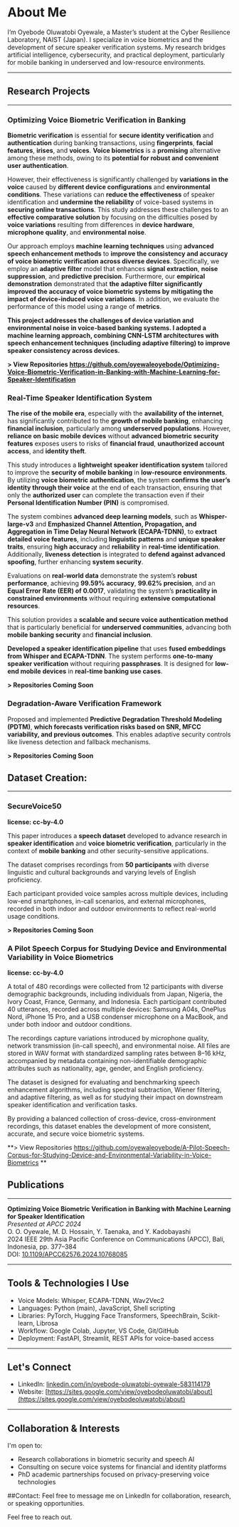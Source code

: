 # About Me

I’m Oyebode Oluwatobi Oyewale, a Master’s student at the Cyber Resilience Laboratory, NAIST (Japan). I specialize in voice biometrics and the development of secure speaker verification systems. My research bridges artificial intelligence, cybersecurity, and practical deployment, particularly for mobile banking in underserved and low-resource environments.

---

## Research Projects
---
### Optimizing Voice Biometric Verification in Banking 

**Biometric verification** is essential for **secure identity verification** and **authentication** during banking transactions, using **fingerprints**, **facial features**, **irises**, and **voices**. **Voice biometrics** is a **promising** alternative among these methods, owing to its **potential for robust and convenient user authentication**.

However, their effectiveness is significantly challenged by **variations in the voice** caused by **different device configurations** and **environmental conditions**. These variations can **reduce the effectiveness** of speaker identification and **undermine the reliability** of voice-based systems in **securing online transactions**. This study addresses these challenges to an **effective comparative solution** by focusing on the difficulties posed by **voice variations** resulting from differences in **device hardware**, **microphone quality**, and **environmental noise**.

Our approach employs **machine learning techniques** using **advanced speech enhancement methods** to **improve the consistency and accuracy of voice biometric verification across diverse devices**. Specifically, we employ an **adaptive filter** model that enhances **signal extraction**, **noise suppression**, and **predictive precision**. Furthermore, our **empirical demonstration** demonstrated that **the adaptive filter significantly improved the accuracy of voice biometric systems by mitigating the impact of device-induced voice variations**. In addition, we evaluate the performance of this model using a range of **metrics**.

**This project addresses the challenges of device variation and environmental noise in voice-based banking systems. I adopted a machine learning approach, combining CNN-LSTM architectures with speech enhancement techniques (including adaptive filtering) to improve speaker consistency across devices.**

**> View Repositories https://github.com/oyewaleoyebode/Optimizing-Voice-Biometric-Verification-in-Banking-with-Machine-Learning-for-Speaker-Identification**

### Real-Time Speaker Identification System  

**The rise of the mobile era**, especially with the **availability of the internet**, has significantly contributed to the **growth of mobile banking**, enhancing **financial inclusion**, particularly among **underserved populations**. However, **reliance on basic mobile devices** without **advanced biometric security features** exposes users to risks of **financial fraud**, **unauthorized account access**, and **identity theft**.

This study introduces a **lightweight speaker identification system** tailored to improve the **security of mobile banking** in **low-resource environments**. By utilizing **voice biometric authentication**, the system **confirms the user’s identity through their voice** at the end of each transaction, ensuring that only the **authorized user** can complete the transaction even if their **Personal Identification Number (PIN)** is compromised.

The system combines **advanced deep learning models**, such as **Whisper-large-v3** and **Emphasized Channel Attention, Propagation, and Aggregation in Time Delay Neural Network (ECAPA-TDNN)**, to **extract detailed voice features**, including **linguistic patterns** and **unique speaker traits**, ensuring **high accuracy** and **reliability** in **real-time identification**. Additionally, **liveness detection** is integrated to **defend against advanced spoofing**, further enhancing **system security**.

Evaluations on **real-world data** demonstrate the system’s **robust performance**, achieving **99.59% accuracy**, **99.62% precision**, and an **Equal Error Rate (EER) of 0.0017**, validating the system’s **practicality in constrained environments** without requiring **extensive computational resources**.

This solution provides a **scalable and secure voice authentication method** that is particularly beneficial for **underserved communities**, advancing both **mobile banking security** and **financial inclusion**.

**Developed a speaker identification pipeline** that uses **fused embeddings from Whisper and ECAPA-TDNN**. The system performs **one-to-many speaker verification** without requiring **passphrases**. It is designed for **low-end mobile devices** in **real-time banking use cases**.


**> Repositories Coming Soon**

### Degradation-Aware Verification Framework  

Proposed and implemented **Predictive Degradation Threshold Modeling (PDTM)**, **which forecasts verification risks based on SNR, MFCC variability, and previous outcomes**. This enables adaptive security controls like liveness detection and fallback mechanisms.

**> Repositories Coming Soon**



## Dataset Creation: 

---
### SecureVoice50

**license: cc-by-4.0**

This paper introduces a **speech dataset** developed to advance research in **speaker identification** and **voice biometric verification**, 
particularly in the context of **mobile banking** and other security-sensitive applications. 

The dataset comprises recordings from **50 participants** with diverse linguistic and cultural backgrounds and varying levels of English proficiency. 

Each participant provided voice samples across multiple devices, including low-end smartphones, in-call scenarios, and external microphones, recorded in both indoor and outdoor environments to reflect real-world usage conditions.

**> Repositories Coming Soon**

### A Pilot Speech Corpus for Studying Device and Environmental Variability in Voice Biometrics

**license: cc-by-4.0**

A total of 480 recordings were collected from 12 participants with diverse demographic backgrounds, including individuals from Japan, Nigeria, the Ivory Coast, France, Germany, and Indonesia.
Each participant contributed 40 utterances, recorded across multiple devices: Samsung A04s, OnePlus Nord, iPhone 15 Pro, and a USB condenser microphone on a MacBook, and under both indoor and outdoor conditions. 

The recordings capture variations introduced by microphone quality, network transmission (in-call speech), and environmental noise. All files are stored in WAV format with standardized sampling rates between 8–16 kHz, accompanied by metadata containing non-identifiable demographic attributes such as nationality, age, gender, and English proficiency.

The dataset is designed for evaluating and benchmarking speech enhancement algorithms, including spectral subtraction, Wiener filtering, and adaptive filtering, as well as for studying their impact on downstream speaker identification and verification tasks. 

By providing a balanced collection of cross-device, cross-environment recordings, this dataset enables the development of more consistent, accurate, and secure voice biometric systems.

**> View Repositories https://github.com/oyewaleoyebode/A-Pilot-Speech-Corpus-for-Studying-Device-and-Environmental-Variability-in-Voice-Biometrics **


## Publications
---
**Optimizing Voice Biometric Verification in Banking with Machine Learning for Speaker Identification**  
*Presented at APCC 2024*  
O. O. Oyewale, M. D. Hossain, Y. Taenaka, and Y. Kadobayashi  
2024 IEEE 29th Asia Pacific Conference on Communications (APCC), Bali, Indonesia, pp. 377–384  
DOI: [10.1109/APCC62576.2024.10768085](https://doi.org/10.1109/APCC62576.2024.10768085)

---

## Tools & Technologies I Use

- Voice Models: Whisper, ECAPA-TDNN, Wav2Vec2  
- Languages: Python (main), JavaScript, Shell scripting  
- Libraries: PyTorch, Hugging Face Transformers, SpeechBrain, Scikit-learn, Librosa  
- Workflow: Google Colab, Jupyter, VS Code, Git/GitHub  
- Deployment: FastAPI, Streamlit, REST APIs for voice-based access

---

## Let's Connect

- LinkedIn: [linkedin.com/in/oyebode-oluwatobi-oyewale-583114179](https://www.linkedin.com/in/oyebode-oluwatobi-oyewale-583114179)  
- Website: [https://sites.google.com/view/oyebodeoluwatobi/about](https://sites.google.com/view/oyebodeoluwatobi/about)

---

## Collaboration & Interests

I'm open to:

- Research collaborations in biometric security and speech AI  
- Consulting on secure voice systems for financial and identity platforms  
- PhD academic partnerships focused on privacy-preserving voice technologies

##Contact: Feel free to message me on LinkedIn for collaboration, research, or speaking opportunities.


Feel free to reach out.

